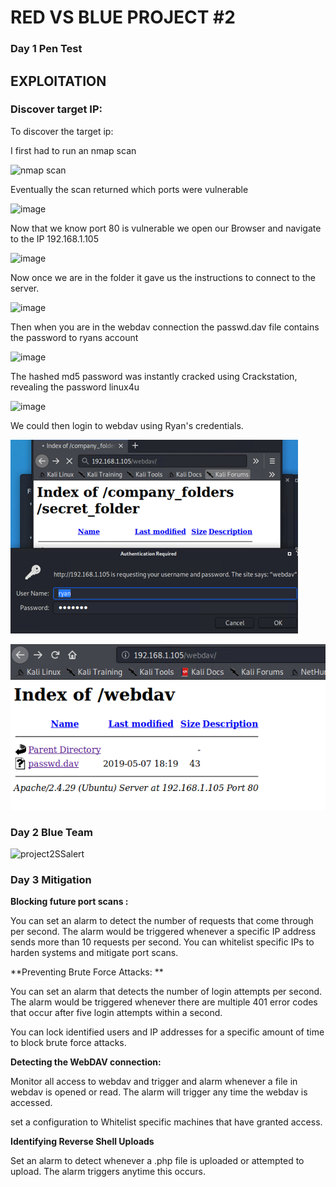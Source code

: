 # RED VS BLUE PROJECT #2


### Day 1 Pen Test
## **EXPLOITATION**

### **Discover target IP:**

To discover the target ip:

I first had to run an nmap scan


![nmap scan](https://user-images.githubusercontent.com/96896057/176231038-50e01034-7818-4772-9f70-7a10cb988e0e.png)


Eventually the scan returned which ports were vulnerable

![image](https://user-images.githubusercontent.com/97201701/178120628-cb37157a-623a-4eeb-8c19-0805cd6f13c8.png)


Now that we know port 80 is vulnerable we open our Browser and navigate to the IP 192.168.1.105

![image](https://user-images.githubusercontent.com/97201701/178120675-e116f086-bdee-4c64-959e-32c63bf7376d.png)

Now once we are in the folder it gave us the instructions to connect to the server.


![image](https://user-images.githubusercontent.com/97201701/178120723-303d7295-d6cd-4aa4-9d14-fe2bde3dbab4.png)

Then when you are in the webdav connection the passwd.dav file contains the password to ryans account

![image](https://user-images.githubusercontent.com/97201701/178120752-ff16960b-ea77-4ab8-9bbd-24d87d5d74f3.png)


The hashed md5 password was instantly cracked using Crackstation, revealing the password linux4u

![image](https://user-images.githubusercontent.com/97201701/178120792-bf9aa2d9-a595-4a9a-b029-fa77534687f8.png)

We could then login to webdav using Ryan&#39;s credentials.

![alt-text](https://github.com/SamGeron/Red-Team-vs-Blue-Team/blob/main/images/Picture24.png)

![alt-text](https://github.com/SamGeron/Red-Team-vs-Blue-Team/blob/main/images/Picture25.png)




### Day 2 Blue Team



![project2SSalert](https://user-images.githubusercontent.com/97201701/178120860-1251f5a0-2fc3-4130-a052-08c797cbde09.png)



### Day 3 Mitigation

**Blocking future port scans :**

You can set an alarm to detect the number of requests that come through per second.
The alarm would be triggered whenever a specific IP address sends more than 10 requests per second.
You can whitelist specific IPs to harden systems and mitigate port scans.

**Preventing Brute Force Attacks: **

You can set an alarm that detects the number of login attempts per second.
The alarm would be triggered whenever there are multiple 401 error codes that occur after five login attempts within a second.

You can lock identified users and IP addresses for a specific amount of time to block brute force attacks.


**Detecting the WebDAV connection:**

Monitor all access to webdav and trigger and alarm whenever a file in webdav is opened or read.
The alarm will trigger any time the webdav is accessed.

set a configuration to Whitelist specific machines that have granted access.

**Identifying Reverse Shell Uploads**

Set an alarm to detect whenever a .php file is uploaded or attempted to upload.
The alarm triggers anytime this occurs.



